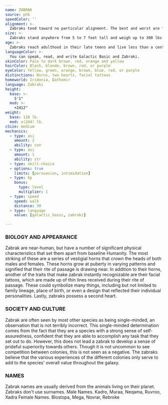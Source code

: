 ```yaml
---
name: ZABRAK
source: phb
speedColor: ''
alignment: >-
  Zabraks tend toward no particular alignment. The best and worst are found among them.
size: >-
  Zabraks stand anywhere from 5 to 7 feet tall and weigh up to 300 lbs. Regardless of your position in that range, your size is Medium.
age: >-
  Zabraks reach adulthood in their late teens and live less than a century.
languageColor: >-
  You can speak, read, and write Galactic Basic and Zabraki.
skinColor: Pale to dark brown, red, orange and yellow
hairColor: Black, blonde, brown, red, or purple
eyeColor: Yellow, green, orange, brown, blue, red, or purple
distinctions: Horns, two hearts, facial tattoos
homeworld: Iridonia, Dathomir
language: Zabraki
height:
  base: >-
    5'1"
  mod: >-
    +2d12"
weight:
  base: 120 lb.
  mod: x(2d4) lb. 
cSize: medium
mechanics:
  - type: asi
    amount: 2
    ability: con
  - type: asi
    amount: 1
    ability: str
  - type: skill-choice
  - options: true
    limits: [persuasion, intimidation]
  - type: hp
    bonus:
      type: level
      multiplier: 1
  - type: speed
    speed: walk
    distance: 30
  - type: language
    value: [galactic_basic, zabraki]

---
```

### BIOLOGY AND APPEARANCE
Zabrak are near-human, but have a number of
significant physical characteristics that set them apart
from baseline Humanity. The most striking of these are
a series of vestigial horns that crown the heads of both
males and females. These horns grow at puberty in
varying patterns and signified that their rite of passage
is drawing near.
In addition to their horns, another of the traits that
make zabrak instantly recognizable are their facial
tattoos, which are made up of thin lines received
during their rite of passage. These could symbolize
many things, including but not limited to family lineage,
place of birth, or even a design that reflected their
individual personalities.
Lastly, zabraks possess a second heart.

### SOCIETY AND CULTURE
Zabrak are often seen by most other species as being
single-minded, an observation that is not terribly
incorrect. This single-minded determination comes
from the fact that they are a species with a strong
sense of self-assuredness, confident that they are able
to accomplish any task that they set out to do.
However, this does not lead a zabrak to develop a
sense of prideful superiority towards others. Though it
is not uncommon to see competition between
colonies, this is not seen as a negative. The zabraks
believe that the various experiences of the different
colonies only serve to add to the species' overall value
throughout the galaxy.

### NAMES
Zabrak names are usually derived from the animals
living on their planet. Zabraks don't use surnames.
Male Names. Kadro, Muraa, Neqama, Ruvroo, Xadra
Female Names. Blostopa, Mega, Novrar, Rebroke
